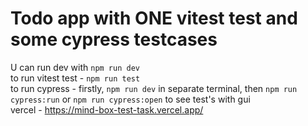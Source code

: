 # Todo app with ONE vitest test and some cypress testcases

U can run dev with `npm run dev` \
to run vitest test - `npm run test` \
to run cypress - firstly, `npm run dev` in separate terminal, then `npm run cypress:run` or `npm run cypress:open` to see test's with gui \
vercel - https://mind-box-test-task.vercel.app/